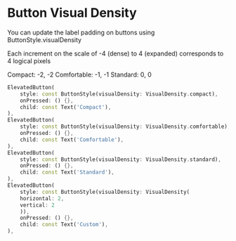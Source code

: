 # Button Visual Density

You can update the label padding on buttons using ButtonStyle.visualDensity

Each increment on the scale of -4 (dense) to 4 (expanded) corresponds to 4 logical pixels 

Compact: -2, -2
Comfortable: -1, -1
Standard: 0, 0

```dart
ElevatedButton(
    style: const ButtonStyle(visualDensity: VisualDensity.compact),
    onPressed: () {},
    child: const Text('Compact'),
),
ElevatedButton(
    style: const ButtonStyle(visualDensity: VisualDensity.comfortable),
    onPressed: () {},
    child: const Text('Comfortable'),
),
ElevatedButton(
    style: const ButtonStyle(visualDensity: VisualDensity.standard),
    onPressed: () {},
    child: const Text('Standard'),
),
ElevatedButton(
    style: const ButtonStyle(visualDensity: VisualDensity(
    horizontal: 2,
    vertical: 2
    )),
    onPressed: () {},
    child: const Text('Custom'),
),
```